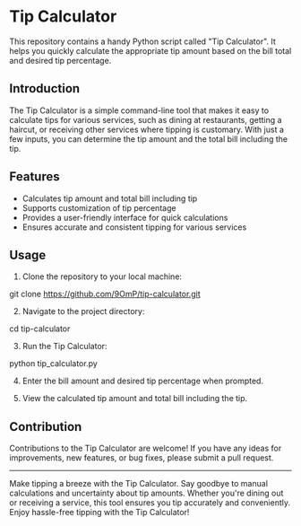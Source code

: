 # Tip Calculator

This repository contains a handy Python script called "Tip Calculator". It helps you quickly calculate the appropriate tip amount based on the bill total and desired tip percentage.

## Introduction

The Tip Calculator is a simple command-line tool that makes it easy to calculate tips for various services, such as dining at restaurants, getting a haircut, or receiving other services where tipping is customary. With just a few inputs, you can determine the tip amount and the total bill including the tip.

## Features

- Calculates tip amount and total bill including tip
- Supports customization of tip percentage
- Provides a user-friendly interface for quick calculations
- Ensures accurate and consistent tipping for various services

## Usage

1. Clone the repository to your local machine:

  git clone https://github.com/9OmP/tip-calculator.git

2. Navigate to the project directory:

  cd tip-calculator

3. Run the Tip Calculator:

python tip_calculator.py


4. Enter the bill amount and desired tip percentage when prompted.
   
5. View the calculated tip amount and total bill including the tip.

## Contribution

Contributions to the Tip Calculator are welcome! If you have any ideas for improvements, new features, or bug fixes, please submit a pull request.

---

Make tipping a breeze with the Tip Calculator. Say goodbye to manual calculations and uncertainty about tip amounts. Whether you're dining out or receiving a service, this tool ensures you tip accurately and conveniently. Enjoy hassle-free tipping with the Tip Calculator!




